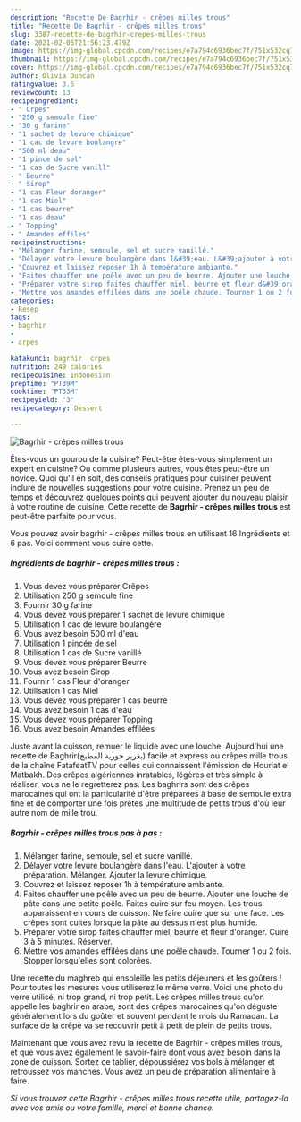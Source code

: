 ```yaml
---
description: "Recette De Bagrhir - crêpes milles trous"
title: "Recette De Bagrhir - crêpes milles trous"
slug: 3387-recette-de-bagrhir-crepes-milles-trous
date: 2021-02-06T21:56:23.479Z
image: https://img-global.cpcdn.com/recipes/e7a794c6936bec7f/751x532cq70/bagrhir-crepes-milles-trous-photo-principale-de-la-recette.jpg
thumbnail: https://img-global.cpcdn.com/recipes/e7a794c6936bec7f/751x532cq70/bagrhir-crepes-milles-trous-photo-principale-de-la-recette.jpg
cover: https://img-global.cpcdn.com/recipes/e7a794c6936bec7f/751x532cq70/bagrhir-crepes-milles-trous-photo-principale-de-la-recette.jpg
author: Olivia Duncan
ratingvalue: 3.6
reviewcount: 13
recipeingredient:
- " Crpes"
- "250 g semoule fine"
- "30 g farine"
- "1 sachet de levure chimique"
- "1 cac de levure boulangre"
- "500 ml deau"
- "1 pince de sel"
- "1 cas de Sucre vanill"
- " Beurre"
- " Sirop"
- "1 cas Fleur doranger"
- "1 cas Miel"
- "1 cas beurre"
- "1 cas deau"
- " Topping"
- " Amandes effiles"
recipeinstructions:
- "Mélanger farine, semoule, sel et sucre vanillé."
- "Délayer votre levure boulangère dans l&#39;eau. L&#39;ajouter à votre préparation. Mélanger. Ajouter la levure chimique."
- "Couvrez et laissez reposer 1h à température ambiante."
- "Faites chauffer une poêle avec un peu de beurre. Ajouter une louche de pâte dans une petite poêle. Faites cuire sur feu moyen. Les trous apparaissent en cours de cuisson. Ne faire cuire que sur une face. Les crêpes sont cuites lorsque la pâte au dessus n&#39;est plus humide."
- "Préparer votre sirop faites chauffer miel, beurre et fleur d&#39;oranger. Cuire 3 à 5 minutes. Réserver."
- "Mettre vos amandes effilées dans une poêle chaude. Tourner 1 ou 2 fois. Stopper lorsqu&#39;elles sont colorées."
categories:
- Resep
tags:
- bagrhir
- 
- crpes

katakunci: bagrhir  crpes 
nutrition: 249 calories
recipecuisine: Indonesian
preptime: "PT39M"
cooktime: "PT33M"
recipeyield: "3"
recipecategory: Dessert

---
```



![Bagrhir - crêpes milles trous](https://img-global.cpcdn.com/recipes/e7a794c6936bec7f/751x532cq70/bagrhir-crepes-milles-trous-photo-principale-de-la-recette.jpg)

Êtes-vous un gourou de la cuisine? Peut-être êtes-vous simplement un expert en cuisine? Ou comme plusieurs autres, vous êtes peut-être un novice. Quoi qu'il en soit, des conseils pratiques pour cuisiner peuvent inclure de nouvelles suggestions pour votre cuisine. Prenez un peu de temps et découvrez quelques points qui peuvent ajouter du nouveau plaisir à votre routine de cuisine. Cette recette de <strong> Bagrhir - crêpes milles trous </strong> est peut-être parfaite pour vous.

<!--inarticleads1-->

Vous pouvez avoir bagrhir - crêpes milles trous en utilisant 16 Ingrédients et 6 pas. Voici comment vous cuire cette.

##### Ingrédients de bagrhir - crêpes milles trous :

1. Vous devez vous préparer  Crêpes
1. Utilisation 250 g semoule fine
1. Fournir 30 g farine
1. Vous devez vous préparer 1 sachet de levure chimique
1. Utilisation 1 cac de levure boulangère
1. Vous avez besoin 500 ml d&#39;eau
1. Utilisation 1 pincée de sel
1. Utilisation 1 cas de Sucre vanillé
1. Vous devez vous préparer  Beurre
1. Vous avez besoin  Sirop
1. Fournir 1 cas Fleur d&#39;oranger
1. Utilisation 1 cas Miel
1. Vous devez vous préparer 1 cas beurre
1. Vous avez besoin 1 cas d&#39;eau
1. Vous devez vous préparer  Topping
1. Vous avez besoin  Amandes effilées


Juste avant la cuisson, remuer le liquide avec une louche. Aujourd&#39;hui une recette de Baghrir(بغرير حورية المطبخ) facile et express ou crêpes mille trous de la chaîne FatafeatTV pour celles qui connaissent l&#39;émission de Houriat el Matbakh. Des crêpes algériennes inratables, légères et très simple à réaliser, vous ne le regretterez pas. Les baghrirs sont des crêpes marocaines qui ont la particularité d&#39;être préparées à base de semoule extra fine et de comporter une fois prêtes une multitude de petits trous d&#39;où leur autre nom de mille trou. 

<!--inarticleads2-->

##### Bagrhir - crêpes milles trous pas à pas :

1. Mélanger farine, semoule, sel et sucre vanillé.
1. Délayer votre levure boulangère dans l&#39;eau. L&#39;ajouter à votre préparation. Mélanger. Ajouter la levure chimique.
1. Couvrez et laissez reposer 1h à température ambiante.
1. Faites chauffer une poêle avec un peu de beurre. Ajouter une louche de pâte dans une petite poêle. Faites cuire sur feu moyen. Les trous apparaissent en cours de cuisson. Ne faire cuire que sur une face. Les crêpes sont cuites lorsque la pâte au dessus n&#39;est plus humide.
1. Préparer votre sirop faites chauffer miel, beurre et fleur d&#39;oranger. Cuire 3 à 5 minutes. Réserver.
1. Mettre vos amandes effilées dans une poêle chaude. Tourner 1 ou 2 fois. Stopper lorsqu&#39;elles sont colorées.


Une recette du maghreb qui ensoleille les petits déjeuners et les goûters ! Pour toutes les mesures vous utiliserez le même verre. Voici une photo du verre utilisé, ni trop grand, ni trop petit. Les crêpes milles trous qu&#39;on appelle les baghrir en arabe, sont des crêpes marocaines qu&#39;on déguste généralement lors du goûter et souvent pendant le mois du Ramadan. La surface de la crêpe va se recouvrir petit à petit de plein de petits trous. 

<!--inarticleads1-->

<p>
Maintenant que vous avez revu la recette de Bagrhir - crêpes milles trous, et que vous avez également le savoir-faire dont vous avez besoin dans la zone de cuisson. Sortez ce tablier, dépoussiérez vos bols à mélanger et retroussez vos manches. Vous avez un peu de préparation alimentaire à faire.
</p>

<p>
<i>Si vous trouvez cette Bagrhir - crêpes milles trous recette utile, partagez-la avec vos amis ou votre famille, merci et bonne chance.</i>
</p>
